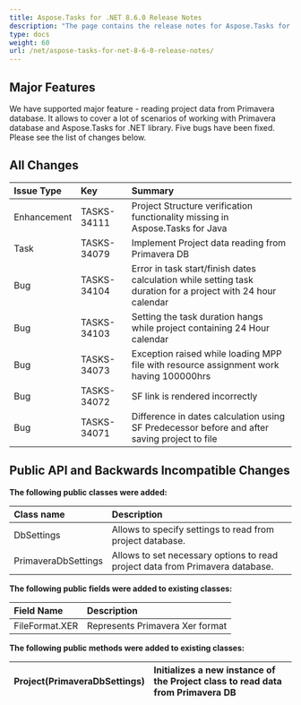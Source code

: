 ```yaml
---
title: Aspose.Tasks for .NET 8.6.0 Release Notes
description: "The page contains the release notes for Aspose.Tasks for .NET 8.6.0."
type: docs
weight: 60
url: /net/aspose-tasks-for-net-8-6-0-release-notes/
---
```


## **Major Features**
We have supported major feature - reading project data from Primavera database. It allows to cover a lot of scenarios of working with Primavera database and Aspose.Tasks for .NET library. Five bugs have been fixed. Please see the list of changes below.

## **All Changes**
|**Issue Type** |**Key** |**Summary** |
| :- | :- | :- |
|Enhancement |TASKS-34111 |Project Structure verification functionality missing in Aspose.Tasks for Java |
|Task |TASKS-34079 |Implement Project data reading from Primavera DB |
|Bug |TASKS-34104 |Error in task start/finish dates calculation while setting task duration for a project with 24 hour calendar |
|Bug |TASKS-34103 |Setting the task duration hangs while project containing 24 Hour calendar |
|Bug |TASKS-34073 |Exception raised while loading MPP file with resource assignment work having 100000hrs |
|Bug |TASKS-34072 |SF link is rendered incorrectly |
|Bug |TASKS-34071 |Difference in dates calculation using SF Predecessor before and after saving project to file |

## **Public API and Backwards Incompatible Changes**

**The following public classes were added:**

|Class name |Description |
| :- | :- |
|DbSettings |Allows to specify settings to read from project database. |
|PrimaveraDbSettings |Allows to set necessary options to read project data from Primavera database. |

**The following public fields were added to existing classes:**

|Field Name |Description |
| :- | :- |
|FileFormat.XER |Represents Primavera Xer format |

**The following public methods were added to existing classes:**

|Project(PrimaveraDbSettings) |Initializes a new instance of the Project class to read data from Primavera DB |
| :- | :- |

